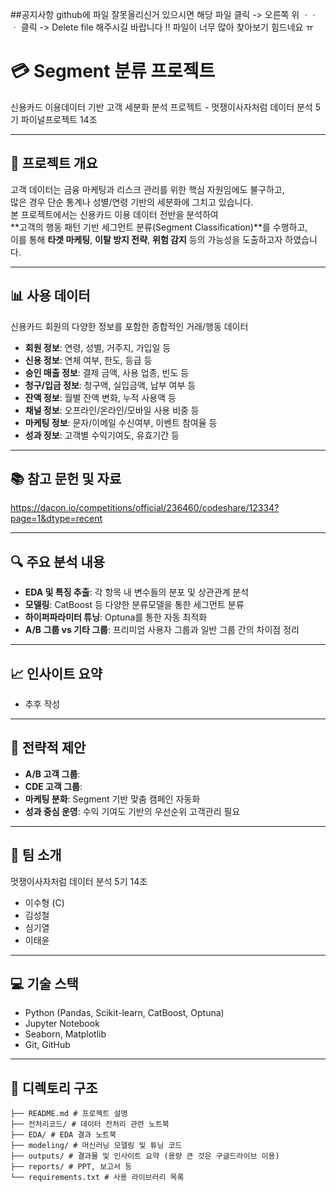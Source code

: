 ##공지사항
github에 파일 잘못올리신거 있으시면 
해당 파일 클릭 -> 오른쪽 위 ㆍㆍㆍ 클릭 ->  Delete file 해주시길 바랍니다 !!
파일이 너무 많아 찾아보기 힘드네요 ㅠ


# 💳 Segment 분류 프로젝트  
신용카드 이용데이터 기반 고객 세분화 분석 프로젝트 - 멋쟁이사자처럼 데이터 분석 5기 파이널프로젝트 14조

---

## 📌 프로젝트 개요
고객 데이터는 금융 마케팅과 리스크 관리를 위한 핵심 자원임에도 불구하고,  
많은 경우 단순 통계나 성별/연령 기반의 세분화에 그치고 있습니다.  
본 프로젝트에서는 신용카드 이용 데이터 전반을 분석하여  
**고객의 행동 패턴 기반 세그먼트 분류(Segment Classification)**를 수행하고,  
이를 통해 **타겟 마케팅**, **이탈 방지 전략**, **위험 감지** 등의 가능성을 도출하고자 하였습니다.

---

## 📊 사용 데이터
신용카드 회원의 다양한 정보를 포함한 종합적인 거래/행동 데이터

- **회원 정보**: 연령, 성별, 거주지, 가입일 등
- **신용 정보**: 연체 여부, 한도, 등급 등
- **승인 매출 정보**: 결제 금액, 사용 업종, 빈도 등
- **청구/입금 정보**: 청구액, 실입금액, 납부 여부 등
- **잔액 정보**: 월별 잔액 변화, 누적 사용액 등
- **채널 정보**: 오프라인/온라인/모바일 사용 비중 등
- **마케팅 정보**: 문자/이메일 수신여부, 이벤트 참여율 등
- **성과 정보**: 고객별 수익기여도, 유효기간 등

---

## 📚 참고 문헌 및 자료
  https://dacon.io/competitions/official/236460/codeshare/12334?page=1&dtype=recent

---

## 🔍 주요 분석 내용

- **EDA 및 특징 추출**: 각 항목 내 변수들의 분포 및 상관관계 분석
- **모델링**: CatBoost 등 다양한 분류모델을 통한 세그먼트 분류
- **하이퍼파라미터 튜닝**: Optuna를 통한 자동 최적화
- **A/B 그룹 vs 기타 그룹**: 프리미엄 사용자 그룹과 일반 그룹 간의 차이점 정리

---

## 📈 인사이트 요약
- 추후 작성

---

## 🧩 전략적 제안
- **A/B 고객 그룹**: 
- **CDE 고객 그룹**: 
- **마케팅 분화**: Segment 기반 맞춤 캠페인 자동화
- **성과 중심 운영**: 수익 기여도 기반의 우선순위 고객관리 필요

---

## 👤 팀 소개
멋쟁이사자처럼 데이터 분석 5기 14조

- 이수형 (C)
- 김성철
- 심기열
- 이태윤

---

## 💻 기술 스택
- Python (Pandas, Scikit-learn, CatBoost, Optuna)
- Jupyter Notebook
- Seaborn, Matplotlib
- Git, GitHub

---

## 📁 디렉토리 구조

```
├── README.md # 프로젝트 설명
├── 전처리코드/ # 데이터 전처리 관련 노트북
├── EDA/ # EDA 결과 노트북
├── modeling/ # 머신러닝 모델링 및 튜닝 코드
├── outputs/ # 결과물 및 인사이트 요약 (용량 큰 것은 구글드라이브 이용)
├── reports/ # PPT, 보고서 등
└── requirements.txt # 사용 라이브러리 목록
```















